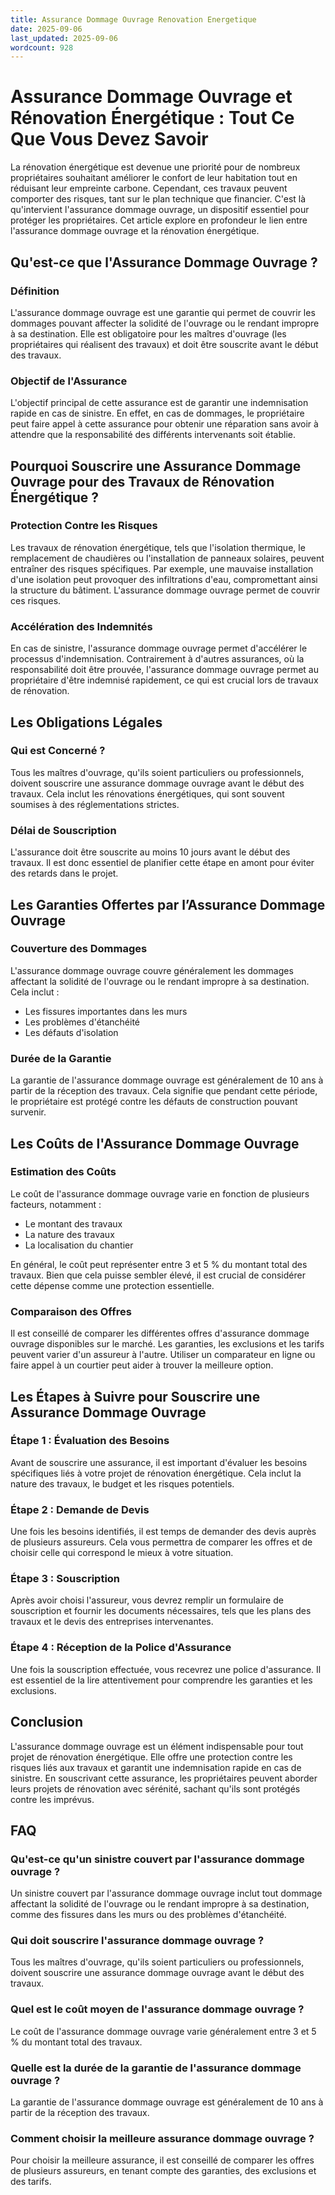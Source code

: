 ```yaml
---
title: Assurance Dommage Ouvrage Renovation Energetique
date: 2025-09-06
last_updated: 2025-09-06
wordcount: 928
---
```


# Assurance Dommage Ouvrage et Rénovation Énergétique : Tout Ce Que Vous Devez Savoir

La rénovation énergétique est devenue une priorité pour de nombreux propriétaires souhaitant améliorer le confort de leur habitation tout en réduisant leur empreinte carbone. Cependant, ces travaux peuvent comporter des risques, tant sur le plan technique que financier. C'est là qu'intervient l'assurance dommage ouvrage, un dispositif essentiel pour protéger les propriétaires. Cet article explore en profondeur le lien entre l'assurance dommage ouvrage et la rénovation énergétique.

## Qu'est-ce que l'Assurance Dommage Ouvrage ?

### Définition

L'assurance dommage ouvrage est une garantie qui permet de couvrir les dommages pouvant affecter la solidité de l'ouvrage ou le rendant impropre à sa destination. Elle est obligatoire pour les maîtres d'ouvrage (les propriétaires qui réalisent des travaux) et doit être souscrite avant le début des travaux.

### Objectif de l'Assurance

L'objectif principal de cette assurance est de garantir une indemnisation rapide en cas de sinistre. En effet, en cas de dommages, le propriétaire peut faire appel à cette assurance pour obtenir une réparation sans avoir à attendre que la responsabilité des différents intervenants soit établie.

## Pourquoi Souscrire une Assurance Dommage Ouvrage pour des Travaux de Rénovation Énergétique ?

### Protection Contre les Risques

Les travaux de rénovation énergétique, tels que l'isolation thermique, le remplacement de chaudières ou l'installation de panneaux solaires, peuvent entraîner des risques spécifiques. Par exemple, une mauvaise installation d'une isolation peut provoquer des infiltrations d'eau, compromettant ainsi la structure du bâtiment. L'assurance dommage ouvrage permet de couvrir ces risques.

### Accélération des Indemnités

En cas de sinistre, l'assurance dommage ouvrage permet d'accélérer le processus d'indemnisation. Contrairement à d'autres assurances, où la responsabilité doit être prouvée, l'assurance dommage ouvrage permet au propriétaire d'être indemnisé rapidement, ce qui est crucial lors de travaux de rénovation.

## Les Obligations Légales

### Qui est Concerné ?

Tous les maîtres d'ouvrage, qu'ils soient particuliers ou professionnels, doivent souscrire une assurance dommage ouvrage avant le début des travaux. Cela inclut les rénovations énergétiques, qui sont souvent soumises à des réglementations strictes.

### Délai de Souscription

L'assurance doit être souscrite au moins 10 jours avant le début des travaux. Il est donc essentiel de planifier cette étape en amont pour éviter des retards dans le projet.

## Les Garanties Offertes par l’Assurance Dommage Ouvrage

### Couverture des Dommages

L'assurance dommage ouvrage couvre généralement les dommages affectant la solidité de l'ouvrage ou le rendant impropre à sa destination. Cela inclut :

- Les fissures importantes dans les murs
- Les problèmes d'étanchéité
- Les défauts d'isolation

### Durée de la Garantie

La garantie de l'assurance dommage ouvrage est généralement de 10 ans à partir de la réception des travaux. Cela signifie que pendant cette période, le propriétaire est protégé contre les défauts de construction pouvant survenir.

## Les Coûts de l'Assurance Dommage Ouvrage

### Estimation des Coûts

Le coût de l'assurance dommage ouvrage varie en fonction de plusieurs facteurs, notamment :

- Le montant des travaux
- La nature des travaux
- La localisation du chantier

En général, le coût peut représenter entre 3 et 5 % du montant total des travaux. Bien que cela puisse sembler élevé, il est crucial de considérer cette dépense comme une protection essentielle.

### Comparaison des Offres

Il est conseillé de comparer les différentes offres d'assurance dommage ouvrage disponibles sur le marché. Les garanties, les exclusions et les tarifs peuvent varier d'un assureur à l'autre. Utiliser un comparateur en ligne ou faire appel à un courtier peut aider à trouver la meilleure option.

## Les Étapes à Suivre pour Souscrire une Assurance Dommage Ouvrage

### Étape 1 : Évaluation des Besoins

Avant de souscrire une assurance, il est important d'évaluer les besoins spécifiques liés à votre projet de rénovation énergétique. Cela inclut la nature des travaux, le budget et les risques potentiels.

### Étape 2 : Demande de Devis

Une fois les besoins identifiés, il est temps de demander des devis auprès de plusieurs assureurs. Cela vous permettra de comparer les offres et de choisir celle qui correspond le mieux à votre situation.

### Étape 3 : Souscription

Après avoir choisi l'assureur, vous devrez remplir un formulaire de souscription et fournir les documents nécessaires, tels que les plans des travaux et le devis des entreprises intervenantes.

### Étape 4 : Réception de la Police d'Assurance

Une fois la souscription effectuée, vous recevrez une police d'assurance. Il est essentiel de la lire attentivement pour comprendre les garanties et les exclusions.

## Conclusion

L'assurance dommage ouvrage est un élément indispensable pour tout projet de rénovation énergétique. Elle offre une protection contre les risques liés aux travaux et garantit une indemnisation rapide en cas de sinistre. En souscrivant cette assurance, les propriétaires peuvent aborder leurs projets de rénovation avec sérénité, sachant qu'ils sont protégés contre les imprévus.

## FAQ

### Qu'est-ce qu'un sinistre couvert par l'assurance dommage ouvrage ?

Un sinistre couvert par l'assurance dommage ouvrage inclut tout dommage affectant la solidité de l'ouvrage ou le rendant impropre à sa destination, comme des fissures dans les murs ou des problèmes d'étanchéité.

### Qui doit souscrire l'assurance dommage ouvrage ?

Tous les maîtres d'ouvrage, qu'ils soient particuliers ou professionnels, doivent souscrire une assurance dommage ouvrage avant le début des travaux.

### Quel est le coût moyen de l'assurance dommage ouvrage ?

Le coût de l'assurance dommage ouvrage varie généralement entre 3 et 5 % du montant total des travaux.

### Quelle est la durée de la garantie de l'assurance dommage ouvrage ?

La garantie de l'assurance dommage ouvrage est généralement de 10 ans à partir de la réception des travaux.

### Comment choisir la meilleure assurance dommage ouvrage ?

Pour choisir la meilleure assurance, il est conseillé de comparer les offres de plusieurs assureurs, en tenant compte des garanties, des exclusions et des tarifs.